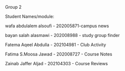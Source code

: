 Group 2

Student Names/module:

wafa abdulalem alsoufi - 202005871-campus news      

bayan salah alasmawi - 202008988 - study group finder

Fatema Aqeel Abdulla - 202104981 - Club Activity

Fatima S.Moosa Jawad - 202008727 - Course Notes

Zainab Jaffer Aljad - 202104303 - Course Reviews
